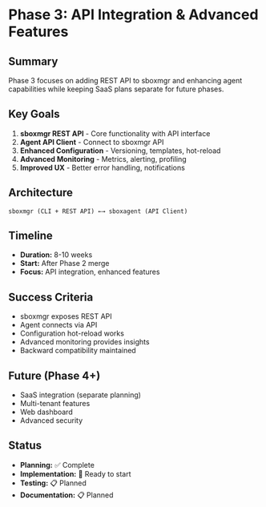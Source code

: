 # Phase 3: API Integration & Advanced Features

## Summary
Phase 3 focuses on adding REST API to sboxmgr and enhancing agent capabilities while keeping SaaS plans separate for future phases.

## Key Goals
1. **sboxmgr REST API** - Core functionality with API interface
2. **Agent API Client** - Connect to sboxmgr API
3. **Enhanced Configuration** - Versioning, templates, hot-reload
4. **Advanced Monitoring** - Metrics, alerting, profiling
5. **Improved UX** - Better error handling, notifications

## Architecture
```
sboxmgr (CLI + REST API) ←→ sboxagent (API Client)
```

## Timeline
- **Duration:** 8-10 weeks
- **Start:** After Phase 2 merge
- **Focus:** API integration, enhanced features

## Success Criteria
- sboxmgr exposes REST API
- Agent connects via API
- Configuration hot-reload works
- Advanced monitoring provides insights
- Backward compatibility maintained

## Future (Phase 4+)
- SaaS integration (separate planning)
- Multi-tenant features
- Web dashboard
- Advanced security

## Status
- **Planning:** ✅ Complete
- **Implementation:** 🔄 Ready to start
- **Testing:** 📋 Planned
- **Documentation:** 📋 Planned 